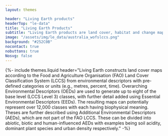 ```yaml
---
layout: themes

header: "Living Earth products"
headerTop: "le-data"
title: "Living Earth Products"
subtitle: "Living Earth products are land cover, habitat and change maps and the environmental descriptors used in their construction and description."
image: "/assets/img/le_data/australia_wofslccs.png"
background: "#252C0B"
nocontact: true
nobuttons: true
Nosvg: false
---
```



{%-
include themes.liquid
header="Living Earth constructs land cover maps according to the Food and Agriculture Organisation (FAO) Land Cover Classification System (LCCS) from environmental descriptors with pre-defined categories or units (e.g., metres, percent, time).  Overarching Environmental Descriptors (OEDs) are used to generate up to eight of the base level (LCCS Level 3) classes, with further detail added using Essential Environmental Descriptors (EEDs). The resulting maps can potentially represent over 12,000 classes with each having biophysical meaning.  Theses are further described using Additional Environmental Descriptors (AEDs), which are not part of the FAO LCCS. These can be divided into abiotic, biotic and human-influenced AEDs with examples being soil acidity, dominant plant species and urban density respectively."
-%}
